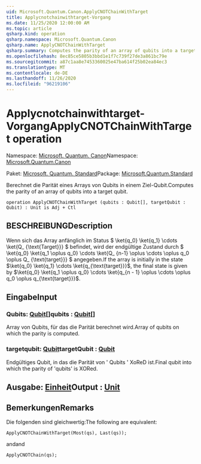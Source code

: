 ```yaml
---
uid: Microsoft.Quantum.Canon.ApplyCNOTChainWithTarget
title: Applycnotchainwithtarget-Vorgang
ms.date: 11/25/2020 12:00:00 AM
ms.topic: article
qsharp.kind: operation
qsharp.namespace: Microsoft.Quantum.Canon
qsharp.name: ApplyCNOTChainWithTarget
qsharp.summary: Computes the parity of an array of qubits into a target qubit.
ms.openlocfilehash: 8ec85ce5805b3bbd1e1f7c739f27de3a861bc79e
ms.sourcegitcommit: a87c1aa8e7453360025e47ba614f25b02ea84ec3
ms.translationtype: MT
ms.contentlocale: de-DE
ms.lasthandoff: 11/26/2020
ms.locfileid: "96219106"
---
```

# <a name="applycnotchainwithtarget-operation"></a><span data-ttu-id="0ee55-102">Applycnotchainwithtarget-Vorgang</span><span class="sxs-lookup"><span data-stu-id="0ee55-102">ApplyCNOTChainWithTarget operation</span></span>

<span data-ttu-id="0ee55-103">Namespace: [Microsoft. Quantum. Canon](xref:Microsoft.Quantum.Canon)</span><span class="sxs-lookup"><span data-stu-id="0ee55-103">Namespace: [Microsoft.Quantum.Canon](xref:Microsoft.Quantum.Canon)</span></span>

<span data-ttu-id="0ee55-104">Paket: [Microsoft. Quantum. Standard](https://nuget.org/packages/Microsoft.Quantum.Standard)</span><span class="sxs-lookup"><span data-stu-id="0ee55-104">Package: [Microsoft.Quantum.Standard](https://nuget.org/packages/Microsoft.Quantum.Standard)</span></span>


<span data-ttu-id="0ee55-105">Berechnet die Parität eines Arrays von Qubits in einem Ziel-Qubit.</span><span class="sxs-lookup"><span data-stu-id="0ee55-105">Computes the parity of an array of qubits into a target qubit.</span></span>

```qsharp
operation ApplyCNOTChainWithTarget (qubits : Qubit[], targetQubit : Qubit) : Unit is Adj + Ctl
```


## <a name="description"></a><span data-ttu-id="0ee55-106">BESCHREIBUNG</span><span class="sxs-lookup"><span data-stu-id="0ee55-106">Description</span></span>

<span data-ttu-id="0ee55-107">Wenn sich das Array anfänglich im Status $ \ket{q_0} \ket{q_1} \cdots \ket{Q_ {\text{Target}}} $ befindet, wird der endgültige Zustand durch $ \ket{q_0} \ket{q_1 \oplus q_0} \cdots \ket{Q_ {n-1} \oplus \cdots \oplus q_0 \oplus Q_ {\text{target}}} $ angegeben.</span><span class="sxs-lookup"><span data-stu-id="0ee55-107">If the array is initially in the state $\ket{q_0} \ket{q_1} \cdots \ket{q_{\text{target}}}$, the final state is given by $\ket{q_0} \ket{q_1 \oplus q_0} \cdots \ket{q_{n - 1} \oplus \cdots \oplus q_0 \oplus q_{\text{target}}}$.</span></span>

## <a name="input"></a><span data-ttu-id="0ee55-108">Eingabe</span><span class="sxs-lookup"><span data-stu-id="0ee55-108">Input</span></span>

### <a name="qubits--qubit"></a><span data-ttu-id="0ee55-109">Qubits: [Qubit](xref:microsoft.quantum.lang-ref.qubit)[]</span><span class="sxs-lookup"><span data-stu-id="0ee55-109">qubits : [Qubit](xref:microsoft.quantum.lang-ref.qubit)[]</span></span>

<span data-ttu-id="0ee55-110">Array von Qubits, für das die Parität berechnet wird.</span><span class="sxs-lookup"><span data-stu-id="0ee55-110">Array of qubits on which the parity is computed.</span></span>


### <a name="targetqubit--qubit"></a><span data-ttu-id="0ee55-111">targetqubit: [Qubit](xref:microsoft.quantum.lang-ref.qubit)</span><span class="sxs-lookup"><span data-stu-id="0ee55-111">targetQubit : [Qubit](xref:microsoft.quantum.lang-ref.qubit)</span></span>

<span data-ttu-id="0ee55-112">Endgültiges Qubit, in das die Parität von ' Qubits ' XoReD ist.</span><span class="sxs-lookup"><span data-stu-id="0ee55-112">Final qubit into which the parity of 'qubits' is XORed.</span></span>



## <a name="output--unit"></a><span data-ttu-id="0ee55-113">Ausgabe: [Einheit](xref:microsoft.quantum.lang-ref.unit)</span><span class="sxs-lookup"><span data-stu-id="0ee55-113">Output : [Unit](xref:microsoft.quantum.lang-ref.unit)</span></span>



## <a name="remarks"></a><span data-ttu-id="0ee55-114">Bemerkungen</span><span class="sxs-lookup"><span data-stu-id="0ee55-114">Remarks</span></span>

<span data-ttu-id="0ee55-115">Die folgenden sind gleichwertig:</span><span class="sxs-lookup"><span data-stu-id="0ee55-115">The following are equivalent:</span></span>

```qsharp
ApplyCNOTChainWithTarget(Most(qs), Last(qs));
```

<span data-ttu-id="0ee55-116">and</span><span class="sxs-lookup"><span data-stu-id="0ee55-116">and</span></span>

```qsharp
ApplyCNOTChain(qs);
```